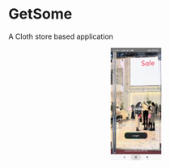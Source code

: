 # GetSome
A Cloth store based application
<div align="center">
    <img src="/screenshot/screenshot1.jpeg" width="100px"</img> 
</div>

